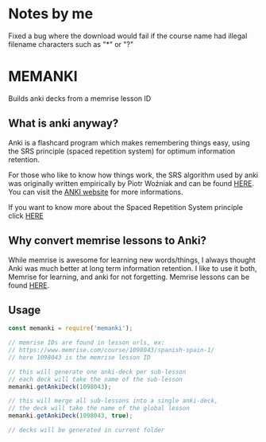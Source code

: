 # Notes by me

Fixed a bug where the download would fail if the course name had illegal filename characters such as "*" or "?"

# MEMANKI

Builds anki decks from a memrise lesson ID

## What is anki anyway?
Anki is a flashcard program which makes remembering things easy, using the SRS principle (spaced repetition system) for optimum information retention.

For those who like to know how things work, the SRS algorithm used by anki was originally written empirically by Piotr Woźniak and can be found [HERE](https://www.supermemo.com/english/ol/sm2.htm).
You can visit the [ANKI website](https://apps.ankiweb.net) for more informations.

If you want to know more about the Spaced Repetition System principle click [HERE](https://www.supermemo.com/articles/theory.htm)

## Why convert memrise lessons to Anki?
While memrise is awesome for learning new words/things, I always thought Anki was much better at long term information retention.
I like to use it both, Memrise for learning, and anki for not forgetting.
Memrise lessons can be found [HERE](https://www.memrise.com/courses/english/).

## Usage

```javascript
const memanki = require('memanki');

// memrise IDs are found in lesson urls, ex:
// https://www.memrise.com/course/1098043/spanish-spain-1/
// here 1098043 is the memrise lesson ID

// this will generate one anki-deck per sub-lesson
// each deck will take the name of the sub-lesson
memanki.getAnkiDeck(1098043);

// this will merge all sub-lessons into a single anki-deck,
// the deck will take the name of the global lesson
memanki.getAnkiDeck(1098043, true);

// decks will be generated in current folder
```
